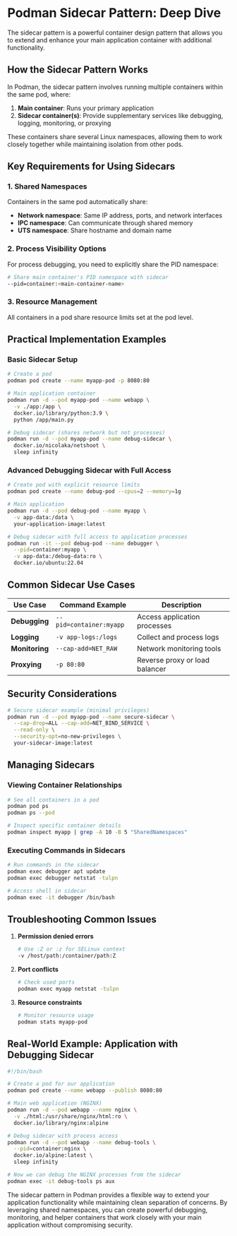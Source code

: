 # Podman Sidecar Pattern: Deep Dive

The sidecar pattern is a powerful container design pattern that allows you to extend and enhance your main application container with additional functionality.

## How the Sidecar Pattern Works

In Podman, the sidecar pattern involves running multiple containers within the same pod, where:

1. **Main container**: Runs your primary application
2. **Sidecar container(s)**: Provide supplementary services like debugging, logging, monitoring, or proxying

These containers share several Linux namespaces, allowing them to work closely together while maintaining isolation from other pods.

## Key Requirements for Using Sidecars

### 1. Shared Namespaces
Containers in the same pod automatically share:
- **Network namespace**: Same IP address, ports, and network interfaces
- **IPC namespace**: Can communicate through shared memory
- **UTS namespace**: Share hostname and domain name

### 2. Process Visibility Options
For process debugging, you need to explicitly share the PID namespace:
```bash
# Share main container's PID namespace with sidecar
--pid=container:<main-container-name>
```

### 3. Resource Management
All containers in a pod share resource limits set at the pod level.

## Practical Implementation Examples

### Basic Sidecar Setup
```bash
# Create a pod
podman pod create --name myapp-pod -p 8080:80

# Main application container
podman run -d --pod myapp-pod --name webapp \
  -v ./app:/app \
  docker.io/library/python:3.9 \
  python /app/main.py

# Debug sidecar (shares network but not processes)
podman run -d --pod myapp-pod --name debug-sidecar \
  docker.io/nicolaka/netshoot \
  sleep infinity
```

### Advanced Debugging Sidecar with Full Access
```bash
# Create pod with explicit resource limits
podman pod create --name debug-pod --cpus=2 --memory=1g

# Main application
podman run -d --pod debug-pod --name myapp \
  -v app-data:/data \
  your-application-image:latest

# Debug sidecar with full access to application processes
podman run -it --pod debug-pod --name debugger \
  --pid=container:myapp \
  -v app-data:/debug-data:ro \
  docker.io/ubuntu:22.04
```

## Common Sidecar Use Cases

| Use Case | Command Example | Description |
|----------|-----------------|-------------|
| **Debugging** | `--pid=container:myapp` | Access application processes |
| **Logging** | `-v app-logs:/logs` | Collect and process logs |
| **Monitoring** | `--cap-add=NET_RAW` | Network monitoring tools |
| **Proxying** | `-p 80:80` | Reverse proxy or load balancer |

## Security Considerations

```bash
# Secure sidecar example (minimal privileges)
podman run -d --pod myapp-pod --name secure-sidecar \
  --cap-drop=ALL --cap-add=NET_BIND_SERVICE \
  --read-only \
  --security-opt=no-new-privileges \
  your-sidecar-image:latest
```

## Managing Sidecars

### Viewing Container Relationships
```bash
# See all containers in a pod
podman pod ps
podman ps --pod

# Inspect specific container details
podman inspect myapp | grep -A 10 -B 5 "SharedNamespaces"
```

### Executing Commands in Sidecars
```bash
# Run commands in the sidecar
podman exec debugger apt update
podman exec debugger netstat -tulpn

# Access shell in sidecar
podman exec -it debugger /bin/bash
```

## Troubleshooting Common Issues

1. **Permission denied errors**
   ```bash
   # Use :Z or :z for SELinux context
   -v /host/path:/container/path:Z
   ```

2. **Port conflicts**
   ```bash
   # Check used ports
   podman exec myapp netstat -tulpn
   ```

3. **Resource constraints**
   ```bash
   # Monitor resource usage
   podman stats myapp-pod
   ```

## Real-World Example: Application with Debugging Sidecar

```bash
#!/bin/bash

# Create a pod for our application
podman pod create --name webapp --publish 8080:80

# Main web application (NGINX)
podman run -d --pod webapp --name nginx \
  -v ./html:/usr/share/nginx/html:ro \
  docker.io/library/nginx:alpine

# Debug sidecar with process access
podman run -d --pod webapp --name debug-tools \
  --pid=container:nginx \
  docker.io/alpine:latest \
  sleep infinity

# Now we can debug the NGINX processes from the sidecar
podman exec -it debug-tools ps aux
```

The sidecar pattern in Podman provides a flexible way to extend your application functionality while maintaining clean separation of concerns. By leveraging shared namespaces, you can create powerful debugging, monitoring, and helper containers that work closely with your main application without compromising security.

